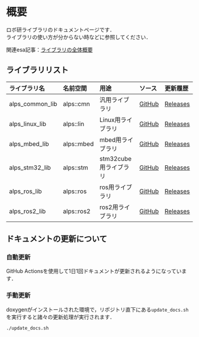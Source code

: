 # 概要

ロボ研ライブラリのドキュメントページです．  
ライブラリの使い方が分からない時などに参照してください．  

関連esa記事：[ライブラリの全体概要](https://roblab-shinshu.esa.io/posts/2021)

## ライブラリリスト

| ライブラリ名    | 名前空間   | 用途                  | ソース                                                    | 更新履歴                                                             |
| :-------------- | :--------- | :-------------------- | :-------------------------------------------------------- | :------------------------------------------------------------------- |
| alps_common_lib | alps::cmn  | 汎用ライブラリ        | [GitHub](https://github.com/shinshu-alps/alps_common_lib) | [Releases](https://github.com/shinshu-alps/alps_common_lib/releases) |
| alps_linux_lib  | alps::lin  | Linux用ライブラリ     | [GitHub](https://github.com/shinshu-alps/alps_linux_lib)  | [Releases](https://github.com/shinshu-alps/alps_linux_lib/releases)  |
| alps_mbed_lib   | alps::mbed | mbed用ライブラリ      | [GitHub](https://github.com/shinshu-alps/alps_mbed_lib)   | [Releases](https://github.com/shinshu-alps/alps_mbed_lib/releases)   |
| alps_stm32_lib  | alps::stm  | stm32cube用ライブラリ | [GitHub](https://github.com/shinshu-alps/alps_stm32_lib)  | [Releases](https://github.com/shinshu-alps/alps_stm32_lib/releases)  |
| alps_ros_lib    | alps::ros  | ros用ライブラリ       | [GitHub](https://github.com/shinshu-alps/alps_ros_lib)    | [Releases](https://github.com/shinshu-alps/alps_ros_lib/releases)    |
| alps_ros2_lib   | alps::ros2 | ros2用ライブラリ      | [GitHub](https://github.com/shinshu-alps/alps_ros2_lib)   | [Releases](https://github.com/shinshu-alps/alps_ros2_lib/releases)   |

## ドキュメントの更新について

### 自動更新

GitHub Actionsを使用して1日1回ドキュメントが更新されるようになっています．  

### 手動更新

doxygenがインストールされた環境で，リポジトリ直下にある`update_docs.sh`を実行すると諸々の更新処理が実行されます．  

```bash
./update_docs.sh
```
